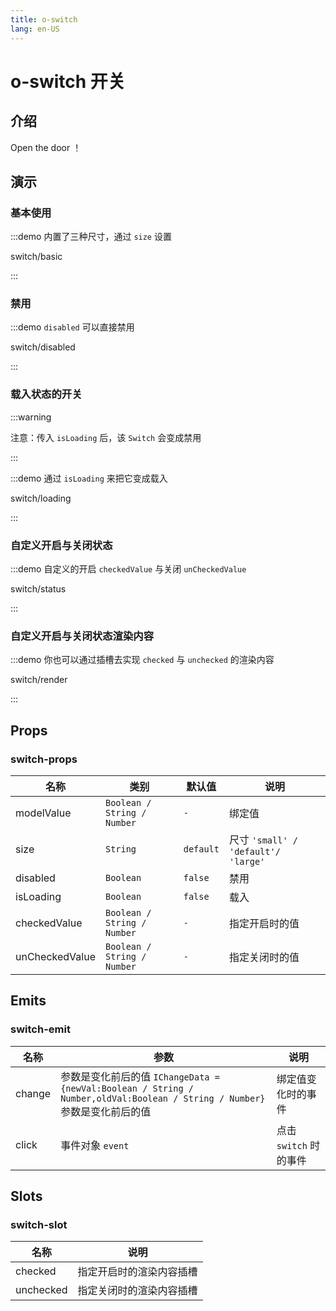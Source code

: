 ```yaml
---
title: o-switch
lang: en-US
---
```


# o-switch 开关

## 介绍

Open the door ！


## 演示

### 基本使用

:::demo 内置了三种尺寸，通过 `size` 设置

switch/basic

:::

### 禁用

:::demo `disabled` 可以直接禁用

switch/disabled

:::


### 载入状态的开关
:::warning

注意：传入 `isLoading` 后，该 `Switch` 会变成禁用

:::

:::demo 通过 `isLoading` 来把它变成载入

switch/loading

:::

### 自定义开启与关闭状态

:::demo 自定义的开启 `checkedValue` 与关闭 `unCheckedValue`

switch/status

:::

### 自定义开启与关闭状态渲染内容

:::demo 你也可以通过插槽去实现 `checked` 与 `unchecked` 的渲染内容

switch/render

:::



## Props

### switch-props

| 名称             | 类别                           | 默认值     | 说明                                |
|----------------|--------------------------------|-----------|-----------------------------------|
| modelValue     | `Boolean / String / Number`    | `-`       | 绑定值                               |
| size           | `String`                       | `default` | 尺寸 `'small' / 'default'/ 'large'` |
| disabled       | `Boolean`                      | `false`   | 禁用                                |
| isLoading       | `Boolean`                     | `false`   | 载入                                |
| checkedValue   | `Boolean / String / Number`    | `-`       | 指定开启时的值                           |
| unCheckedValue | `Boolean / String / Number`    | `-`       | 指定关闭时的值                           |


## Emits

### switch-emit

| 名称             | 参数                                                                                                                 | 说明               |
|----------------|--------------------------------------------------------------------------------------------------------------------|------------------|
| change         | 参数是变化前后的值 `IChangeData = {newVal:Boolean / String / Number,oldVal:Boolean / String / Number}`参数是变化前后的值  | 绑定值变化时的事件        |
| click          | 事件对象 `event`                                                                                                       | 点击 `switch` 时的事件 |


## Slots

### switch-slot

| 名称        | 说明                    |  
|-----------|-----------------------|
| checked   | 指定开启时的渲染内容插槽  |
| unchecked | 指定关闭时的渲染内容插槽  |



